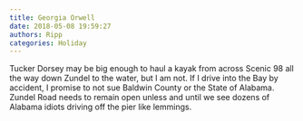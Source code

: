```yaml
---
title: Georgia Orwell
date: 2018-05-08 19:59:27
authors: Ripp
categories: Holiday
---
```


 Tucker Dorsey may be big enough to haul a kayak from across Scenic 98 all the way down Zundel to the water, but I am not.  If I drive into the Bay by accident, I promise to not sue Baldwin County or the State of Alabama.  Zundel Road needs to remain open unless and until we see dozens of Alabama idiots driving off the pier like lemmings.